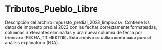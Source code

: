 # Tributos_Pueblo_Libre
Descripción del archivo impuesto_predial_2023_limpio.csv: Contiene los datos de impuesto predial 2023 con las fechas correctamente formateadas, columnas irrelevantes eliminadas y una nueva columna de fecha por trimestre (FECHA_TRIMESTRE). Este archivo se utiliza como base para el análisis exploratorio (EDA).
